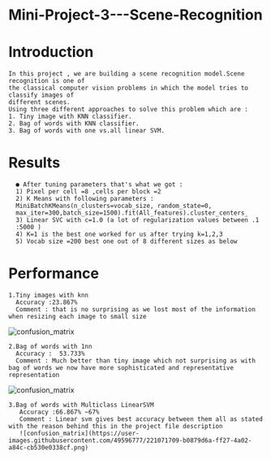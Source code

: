 # Mini-Project-3---Scene-Recognition
# Introduction
    In this project , we are building a scene recognition model.Scene recognition is one of
    the classical computer vision problems in which the model tries to classify images of
    different scenes.
    Using three different approaches to solve this problem which are :
    1. Tiny image with KNN classifier.
    2. Bag of words with KNN classifier.
    3. Bag of words with one vs.all linear SVM.
    
# Results

      ● After tuning parameters that's what we got :
      1) Pixel per cell =8 ,cells per block =2
      2) K Means with following parameters :
      MiniBatchKMeans(n_clusters=vocab_size, random_state=0,
      max_iter=300,batch_size=1500).fit(All_features).cluster_centers_
      3) Linear SVC with c=1.0 (a lot of regularization values between .1
      :5000 )
      4) K=1 is the best one worked for us after trying k=1,2,3
      5) Vocab size =200 best one out of 8 different sizes as below
      
# Performance  
    1.Tiny images with knn 
      Accuracy :23.867%
      Comment : that is no surprising as we lost most of the information when resizing each image to small size 
    
![confusion_matrix](https://user-images.githubusercontent.com/49596777/221071533-c8d8a974-88b3-4a86-929a-4cbf49d1fe37.png)

    2.Bag of words with 1nn
      Accuracy :  53.733%
      Comment : Much better than tiny image which not surprising as with bag of words we now have more sophisticated and representative representation 
![confusion_matrix](https://user-images.githubusercontent.com/49596777/221071632-0a9abd37-f2e1-454e-8306-c2ff8b4555e2.png)


    3.Bag of words with Multiclass LinearSVM 
       Accuracy :66.867% ~67%
       Comment : Linear svm gives best accuracy between them all as stated with the reason behind this in the project file description 
       ![confusion_matrix](https://user-images.githubusercontent.com/49596777/221071709-b0879d6a-ff27-4a02-a84c-cb530e0338cf.png)

